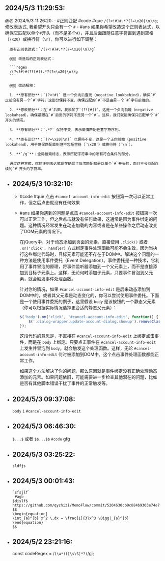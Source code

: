 ## 2024/5/3 11:29:53:
  @@ 2024/5/3 11:26:20:
	- #正则匹配 #code
	  #que `/(?<!#)#.*?(?=\x20|\n)/g;` 修改表达式, 我希望开头只会有一个 `#`
	- #ans
	  如果你希望改造这个正则表达式，以确保它匹配以单个`#`开头（而不是多个`#`），并且后面跟随任意字符直到遇到空格（`\x20`）或换行符（`\n`），你可以进行如下调整：
	  
	  原有正则表达式：`/(?<!#)#.*?(?=\x20|\n)/g`
	  
	  @@@ 改造后的正则表达式：
	  
	  ```regex
	  /(?<!#)#(?![#]).*?(?=\x20|\n)/g
	  ```
	  
	  @@@ 改动解释：
	  
	  1. **原有部分**：`(?<!#)` 是一个负向后查找（negative lookbehind），确保`#`之前没有另一个`#`字符。这部分保持不变，确保匹配的`#`不是由另一个`#`字符前缀的。
	  
	  2. **修改部分**：在`#`后面，我添加了`(?![#])`，这是一个负向前瞻（negative lookahead），确保紧跟在`#`后面的字符不是另一个`#`。这样，我们就能确保只匹配单个`#`开头的情况。
	  
	  3. **原有部分**：`.*?` 保持不变，表示懒惰匹配任意字符序列。
	  
	  4. **原有部分**：`(?=\x20|\n)` 也保持不变，这是一个正向前瞻（positive lookahead），用于确保匹配直到但不包括空格（`\x20`）或换行符（`\n`）。
	  
	  5. **`/g`**：全局搜索标志，表示匹配字符串中的所有符合条件的部分。
	  
	  通过这种方式，你的正则表达式现在确保了每次匹配都是以单个`#`开头的，而且不会匹配连续的`#`开头的字符串。
- ## 2024/5/3 10:32:10:
	- #code
	  #que 点击 `#cancel-account-info-edit` 按钮第一次可以正常工作，但之后点击就没有任何效果
	- #ans
	  如果你遇到的问题是点击 `#cancel-account-info-edit` 按钮第一次可以正常工作，但之后点击就没有任何效果，这通常是因为事件绑定的问题。这种情况经常发生在动态加载的内容或者是在某些操作之后动态改变了DOM元素的情况下。
	  
	  在jQuery中，对于动态添加到页面的元素，直接使用 `.click()` 或者 `.on('click', handler)` 方式绑定事件处理函数可能不会生效，因为当执行这些绑定代码时，目标元素可能还不存在于DOM中。解决这个问题的一种方法是使用事件委托（Event Delegation）。事件委托是一种技术，它利用了事件冒泡的原理，将事件监听器添加到一个父元素上，而不是直接添加到目标子元素上。这样，无论何时添加子元素，只要事件冒泡到父元素，就会触发事件处理函数。
	  
	  针对你的情况，如果 `#cancel-account-info-edit` 是后来动态添加到DOM中的，或者其父元素是动态变化的，你可以尝试使用事件委托。下面是一个使用事件委托的例子，这里假设 `body` 是该按钮的一个静态父元素（你可以根据实际情况选择更合适的静态父元素）：
	  
	  ```javascript
	  $('body').on('click', '#cancel-account-info-edit', function() {
	      $('.dialog-wrapper.update-account-dialog.showup').removeClass('showup').addClass('showoff');
	  });
	  
	  ```
	  
	  这段代码的意思是，不直接在 `#cancel-account-info-edit` 上绑定点击事件，而是在 `body` 上绑定。只要点击事件在 `#cancel-account-info-edit` 上发生并冒泡到 `body`，就会触发这个处理函数。这样，无论 `#cancel-account-info-edit` 何时被添加到DOM中，这个点击事件处理函数都能正常工作。
	  
	  如果这个方法解决了你的问题，那么原因就是事件绑定没有正确处理动态添加的元素。如果问题依旧，可能需要进一步检查其他潜在的问题，比如是否有其他脚本错误干扰了事件的正常触发等。
- ## 2024/5/3 09:37:08:
  `body` ```1``` `#cancel-account-info-edit`
- ## 2024/5/3 06:46:30:
  `$...$` 或者 `$$...$$` ` #code ` gfg
- ## 2024/5/3 03:25:22:
  `sldfjs`
- ## 2024/5/3 00:01:43:
  ```
  `sfsjlf`
   #agb 
  $djslf$
  https://github.com/qyzhizi/MemoFlow/commit/5204630cb9c884b9303e74e748e352181f7dc790
  $$
  \begin{equation}
  \int_{a}^{b} x^2 \,dx = \frac{1}{3}x^3 \Bigg|_{a}^{b}
  \end{equation}
  $$
  ```
- ## 2024/5/2 23:21:16:
  const codeRegex = /```(\w*)([\s\S]*?)```/gi;